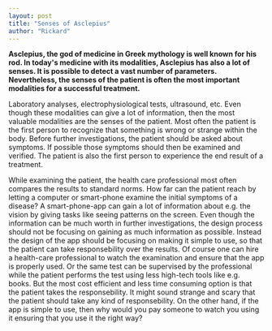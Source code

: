 ```yaml
---
layout: post
title: "Senses of Asclepius"
author: "Rickard"
---
```

**Asclepius, the god of medicine in Greek mythology is well known for his rod. In today's medicine with its modalities, Asclepius has also a lot of senses. It is possible to detect a vast number of parameters. Nevertheless, the senses of the patient is often the most important modalities for a successful treatment.**

Laboratory analyses, electrophysiological tests, ultrasound, etc. Even though these modalities can give a lot of information, then the most valuable modalities are the senses of the patient. Most often the patient is the first person to recognize that something is wrong or strange within the body. Before further investigations, the patient should be asked about symptoms. If possible those symptoms should then be examined and verified. The patient is also the first person to experience the end result of a treatment.

While examining the patient, the health care professional most often compares the results to standard norms. How far can the patient reach by letting a computer or smart-phone examine the initial symptoms of a disease? A smart-phone-app can gain a lot of information about e.g. the vision by giving tasks like seeing patterns on the screen. Even though the information can be much worth in further investigations, the design process should not be focusing on gaining as much information as possible. Instead the design of the app should be focusing on making it simple to use, so that the patient can take responsebility over the results. Of course one can hire a health-care professional to watch the examination and ensure that the app is properly used. Or the same test can be supervised by the professional while the patient performs the test using less high-tech tools like e.g. books. But the most cost efficient and less time consuming option is that the patient takes the responsebility. It might sound strange and scary that the patient should take any kind of responsebility. On the other hand, if the app is simple to use, then why would you pay someone to watch you using it ensuring that you use it the right way?




 

